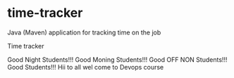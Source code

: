 # time-tracker
Java (Maven) application for tracking time on the job

Time tracker

Good Night Students!!!
Good Moning Students!!!
Good OFF NON Students!!!
Good Students!!!
Hii to all
wel come to Devops course
